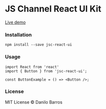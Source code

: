 # JS Channel React UI Kit

[Live demo](https://danilobjr.github.io/notes-ui/)

### Installation

`npm install --save jsc-react-ui`

### Usage

```JSX
import React from 'react'
import { Button } from 'jsc-react-ui';

const ButtonExample = () => <Button />;
```

### License

MIT License © Danilo Barros
